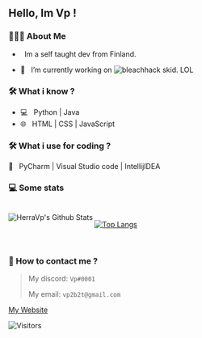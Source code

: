 <h2> Hello, Im Vp ! </h2>

<h3> 👨🏻‍💻 About Me </h3>

- &nbsp; Im a self taught dev from Finland.

- 🤔 &nbsp; I’m currently working on ![bleachhack skid](https://github.com/HerraVp/BleachHack-VpEdition). LOL

<h3>🛠 What i know ?</h3>

- 💻 &nbsp; Python | Java  
- 🌐 &nbsp; HTML | CSS | JavaScript

<h3>🛠 What i use for coding ?</h3>
🔧 &nbsp; PyCharm | Visual Studio code | IntellijIDEA


<h3>💻 Some stats</h3>
<br>

<img align="left" src="https://github-readme-stats.vercel.app/api?username=HerraVp&include_all_commits=true&count_private=true&show_icons=true&line_height=20&title_color=7A7ADB&icon_color=2234AE&text_color=D3D3D3&bg_color=0,000000,130F40" alt="HerraVp's Github Stats">

[![Top Langs](https://github-readme-stats.vercel.app/api/top-langs/?username=HerraVp&layout=compact&text_color=daf7dc&bg_color=151515)](https://github.com/HerraVp/github-readme-stats)

</br>




<h3>🤔 How to contact me ?</h3>

<p align="left">

> My discord: ```Vp#0001```
> 
> My email: ```vp2b2t@gmail.com```
</p>


 [My Website](https://vp-dev.tk/)
 
 ![Visitors](https://page-views.glitch.me/badge?page_id=HerraVp.visitor-badge.issue.1)

